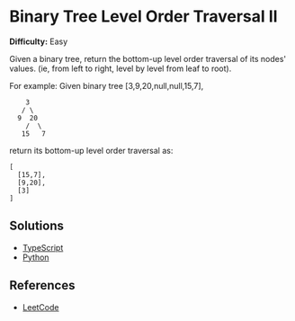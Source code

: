 # Binary Tree Level Order Traversal II  #

**Difficulty:** Easy

Given a binary tree, return the bottom-up level order traversal of its nodes' values. (ie, from left to right, level by level from leaf to root).

For example:
Given binary tree [3,9,20,null,null,15,7],
```    
    3
   / \
  9  20
    /  \
   15   7
```

return its bottom-up level order traversal as:
```
[
  [15,7],
  [9,20],
  [3]
]
```


## Solutions ##

- [TypeScript](./solution-ts.ts)
- [Python](./solution-python.py)

## References ##

- [LeetCode](https://leetcode.com/problems/binary-tree-level-order-traversal-ii/)
